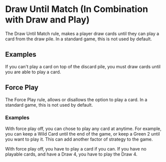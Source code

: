 # Draw Until Match (In Combination with Draw and Play)
The Draw Until Match rule, makes a player draw cards until they can play a card from the draw pile. In a standard game, this is not used by default.

## Examples
If you can't play a card on top of the discard pile, you must draw cards until you are able to play a card.

## Force Play
The Force Play rule, allows or disallows the option to play a card. In a standard game, this is not used by default.

### Examples
With force play off, you can chose to play any card at anytime. For example, you can keep a Wild Card until the end of the game, or keep a 
Green 2 until you want to play it. This can add another factor of strategy to the game.

With force play off, you have to play a card if you can. If you have no playable cards, and have a Draw 4, you have to play the Draw 4.
